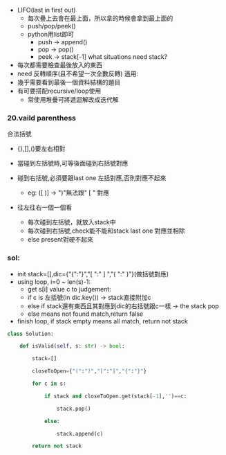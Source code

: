 - LIFO(last in first out)
	- 每次疊上去會在最上面，所以拿的時候會拿到最上面的
	- push/pop/peek()
	- python用list即可
		- push -> append()
		- pop -> pop()
		- peek -> stack[-1]
what situations need stack?
- 每次都需要檢查最後放入的東西
- need 反轉順序(且不希望一次全數反轉)
適用:
- 幾乎需要看到最後一個資料結構的題目
- 有可要搭配recursive/loop使用
	- 常使用堆疊可將遞迴解改成迭代解
### 20.vaild parenthess
合法括號
- {},[],()要左右相對
- 當碰到左括號時,可等後面碰到右括號對應
- 碰到右括號,必須要跟last one 左括對應,否則對應不起來
	- eg: ([ )] -> ")"無法跟" [ "  對應

- 往左往右一個一個看
	- 每次碰到左括號，就放入stack中
	- 每次碰到右括號,check能不能和stack last one 對應並相除
	- else present對硬不起來
### sol:
- init stack=[],dic={"{":"}","[ ":" ] ","( ":" )"}(做括號對應)
- using loop, i=0 ~ len(s)-1:
	- get s[i] value c to judgement:
	- if c is 左括號(in dic.key()) -> stack直接附加c
	- else if stack還有東西且其對應到dic的右括號跟c一樣  -> the stack pop
	- else means not found match,return false
- finish loop, if stack empty means all match, return not stack

```python
class Solution:

    def isValid(self, s: str) -> bool:

        stack=[]

        closeToOpen={"(":")","[":"]","{":"}"}

        for c in s:

            if stack and closeToOpen.get(stack[-1],'')==c:

                stack.pop()

            else:

                stack.append(c)

        return not stack
```

